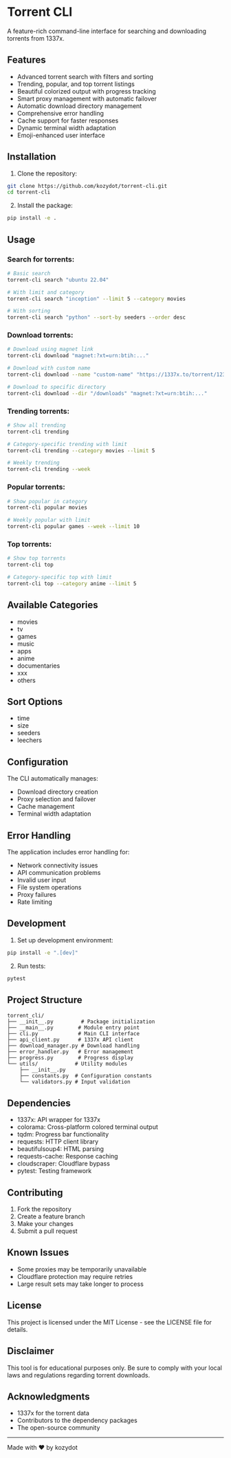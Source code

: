 # Torrent CLI

A feature-rich command-line interface for searching and downloading torrents from 1337x.

## Features

- Advanced torrent search with filters and sorting
- Trending, popular, and top torrent listings
- Beautiful colorized output with progress tracking
- Smart proxy management with automatic failover
- Automatic download directory management
- Comprehensive error handling
- Cache support for faster responses
- Dynamic terminal width adaptation
- Emoji-enhanced user interface

## Installation

1. Clone the repository:
```bash
git clone https://github.com/kozydot/torrent-cli.git
cd torrent-cli
```

2. Install the package:
```bash
pip install -e .
```

## Usage

### Search for torrents:
```bash
# Basic search
torrent-cli search "ubuntu 22.04"

# With limit and category
torrent-cli search "inception" --limit 5 --category movies

# With sorting
torrent-cli search "python" --sort-by seeders --order desc
```

### Download torrents:
```bash
# Download using magnet link
torrent-cli download "magnet:?xt=urn:btih:..."

# Download with custom name
torrent-cli download --name "custom-name" "https://1337x.to/torrent/123456/"

# Download to specific directory
torrent-cli download --dir "/downloads" "magnet:?xt=urn:btih:..."
```

### Trending torrents:
```bash
# Show all trending
torrent-cli trending

# Category-specific trending with limit
torrent-cli trending --category movies --limit 5

# Weekly trending
torrent-cli trending --week
```

### Popular torrents:
```bash
# Show popular in category
torrent-cli popular movies

# Weekly popular with limit
torrent-cli popular games --week --limit 10
```

### Top torrents:
```bash
# Show top torrents
torrent-cli top

# Category-specific top with limit
torrent-cli top --category anime --limit 5
```

## Available Categories

- movies
- tv
- games
- music
- apps
- anime
- documentaries
- xxx
- others

## Sort Options

- time
- size
- seeders
- leechers

## Configuration

The CLI automatically manages:
- Download directory creation
- Proxy selection and failover
- Cache management
- Terminal width adaptation

## Error Handling

The application includes error handling for:
- Network connectivity issues
- API communication problems
- Invalid user input
- File system operations
- Proxy failures
- Rate limiting

## Development

1. Set up development environment:
```bash
pip install -e ".[dev]"
```

2. Run tests:
```bash
pytest
```

## Project Structure

```
torrent_cli/
├── __init__.py         # Package initialization
├── __main__.py        # Module entry point
├── cli.py             # Main CLI interface
├── api_client.py      # 1337x API client
├── download_manager.py # Download handling
├── error_handler.py   # Error management
├── progress.py        # Progress display
└── utils/            # Utility modules
    ├── __init__.py
    ├── constants.py  # Configuration constants
    └── validators.py # Input validation
```

## Dependencies

- 1337x: API wrapper for 1337x
- colorama: Cross-platform colored terminal output
- tqdm: Progress bar functionality
- requests: HTTP client library
- beautifulsoup4: HTML parsing
- requests-cache: Response caching
- cloudscraper: Cloudflare bypass
- pytest: Testing framework

## Contributing

1. Fork the repository
2. Create a feature branch
3. Make your changes
4. Submit a pull request

## Known Issues

- Some proxies may be temporarily unavailable
- Cloudflare protection may require retries
- Large result sets may take longer to process

## License

This project is licensed under the MIT License - see the LICENSE file for details.

## Disclaimer

This tool is for educational purposes only. Be sure to comply with your local laws and regulations regarding torrent downloads.

## Acknowledgments

- 1337x for the torrent data
- Contributors to the dependency packages
- The open-source community

---
Made with ❤️ by kozydot
